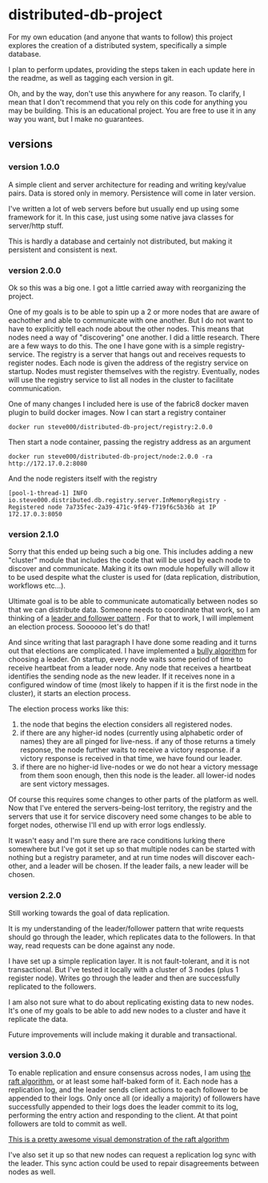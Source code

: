 # distributed-db-project

For my own education (and anyone that wants to follow) this project explores the creation of a
distributed system, specifically a simple database.

I plan to perform updates, providing the steps taken in each update here in the readme, as well as
tagging each version in git.

Oh, and by the way, don't use this anywhere for any reason. To clarify, I mean that I don't
recommend that you rely on this code for anything you may be building. This is an educational
project. You are free to use it in any way you want, but I make no guarantees.

## versions

### version 1.0.0

A simple client and server architecture for reading and writing key/value pairs. Data is stored only
in memory. Persistence will come in later version.

I've written a lot of web servers before but usually end up using some framework for it. In this
case,
just using some native java classes for server/http stuff.

This is hardly a database and certainly not distributed, but making it persistent and consistent is
next.

### version 2.0.0

Ok so this was a big one. I got a little carried away with reorganizing the project.

One of my goals is to be able to spin up a 2 or more nodes that are aware of eachother and able to
communicate with one another. But I do not want to have to explicitly tell each node about the other
nodes. This means that nodes need a way of "discovering" one another. I did a little research. There
are a few ways to do this. The one I have gone with is a simple registry-service. The registry is
a server that hangs out and receives requests to register nodes. Each node is given the address of
the registry service on startup. Nodes must register themselves with the registry. Eventually,
nodes will use the registry service to list all nodes in the cluster to facilitate communication.

One of many changes I included here is use of the fabric8 docker maven plugin to build docker
images. Now I can start a registry container

```shell
docker run steve000/distributed-db-project/registry:2.0.0
```

Then start a node container, passing the registry address as an argument

```shell
docker run steve000/distributed-db-project/node:2.0.0 -ra http://172.17.0.2:8080
```

And the node registers itself with the registry

```text
[pool-1-thread-1] INFO io.steve000.distributed.db.registry.server.InMemoryRegistry - Registered node 7a735fec-2a39-471c-9f49-f719f6c5b36b at IP 172.17.0.3:8050
```

### version 2.1.0

Sorry that this ended up being such a big one. This includes adding a new "cluster" module that
includes the code that will be used by each node to discover and communicate. Making it its own
module hopefully will allow it to be used despite what the cluster is used for (data replication,
distribution, workflows etc...).

Ultimate goal is to be able to communicate automatically between nodes so that we can distribute
data. Someone needs to coordinate that work, so I am thinking of
a [leader and follower pattern](https://martinfowler.com/articles/patterns-of-distributed-systems/leader-follower.html)
. For that to work, I will implement an election process. Soooooo let's do that!

And since writing that last paragraph I have done some reading and it turns out that elections are
complicated. I have implemented a [bully algorithm](https://en.wikipedia.org/wiki/Bully_algorithm)
for choosing a leader. On startup, every node waits some period of time to receive heartbeat from a
leader node. Any node that receives a heartbeat identifies the sending node as the new leader. If it
receives none in a configured window of time (most likely to happen if it is the first node in the
cluster), it starts an election process.

The election process works like this:

1. the node that begins the election considers all registered nodes.
2. if there are any higher-id nodes (currently using alphabetic order of names) they are all
   pinged for live-ness. if any of those returns a timely response, the node further waits to
   receive a victory response. if a victory response is received in that time, we have found our
   leader.
3. if there are no higher-id live-nodes or we do not hear a victory message from them soon enough,
   then this node is the leader. all lower-id nodes are sent victory messages.

Of course this requires some changes to other parts of the platform as well. Now that I've entered
the servers-being-lost territory, the registry and the servers that use it for service discovery
need some changes to be able to forget nodes, otherwise I'll end up with error logs endlessly.

It wasn't easy and I'm sure there are race conditions lurking there somewhere but I've got it set
up so that multiple nodes can be started with nothing but a registry parameter, and at run time
nodes will discover each-other, and a leader will be chosen. If the leader fails, a new leader
will be chosen.

### version 2.2.0

Still working towards the goal of data replication.

It is my understanding of the leader/follower pattern that write requests should go through the
leader, which replicates data to the followers. In that way, read requests can be done against any
node.

I have set up a simple replication layer. It is not fault-tolerant, and it is not transactional. But
I've tested it locally with a cluster of 3 nodes (plus 1 register node). Writes go through the
leader and then are successfully replicated to the followers.

I am also not sure what to do about replicating existing data to new nodes. It's one of my goals to
be able to add new nodes to a cluster and have it replicate the data.

Future improvements will include making it durable and transactional.

### version 3.0.0

To enable replication and ensure consensus across nodes, I am using [the raft
algorithm](https://en.wikipedia.org/wiki/Raft_(algorithm)), or at least some
half-baked form of it. Each node has a replication log, and the leader sends
client actions to each follower to be appended to their logs. Only once all
(or ideally a majority) of followers have successfully appended to their logs
does the leader commit to its log, performing the entry action and responding to
the client. At that point followers are told to commit as well.

[This is a pretty awesome visual demonstration of the raft algorithm](http://thesecretlivesofdata.com/raft/)

I've also set it up so that new nodes can request a replication log sync with
the leader. This sync action could be used to repair disagreements between
nodes as well.